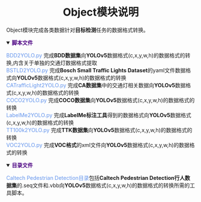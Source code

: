 # <div align="center">Object模块说明</div>

Object模块完成各类数据针对<b>目标检测</b>任务的数据格式转换。

<details open>
<summary><b><font color=Indigo>脚本文件</font></b></summary>

<font color=CornflowerBlue>BDD2YOLO.py</font> 完成<b>BDD数据集</b>向<b>YOLOv5</b>数据格式(c,x,y,w,h)的数据格式的转换,内含关于单独的交通灯数据格式提取  
<font color=CornflowerBlue>BSTLD2YOLO.py</font> 完成<b>Bosch Small Traffic Lights Dataset</b>的yaml文件数据格式向<b>YOLOv5</b>数据格式(c,x,y,w,h)的数据格式的转换  
<font color=CornflowerBlue>CATrafficLight2YOLO.py</font> 完成<b>CA数据集</b>中的交通灯相关数据向<b>YOLOv5</b>数据格式(c,x,y,w,h)的数据格式的转换  
<font color=CornflowerBlue>COCO2YOLO.py</font> 完成<b>COCO数据集</b>向<b>YOLOv5</b>数据格式(c,x,y,w,h)的数据格式的转换  
<font color=CornflowerBlue>LabelMe2YOLO.py</font> 完成<b>LabelMe标注工具</b>得到的数据格式向<b>YOLOv5</b>数据格式(c,x,y,w,h)的数据格式的转换  
<font color=CornflowerBlue>TT100k2YOLO.py</font> 完成<b>TTK数据集</b>向<b>YOLOv5</b>数据格式(c,x,y,w,h)的数据格式的转换  
<font color=CornflowerBlue>VOC2YOLO.py</font> 完成<b>VOC格式</b>的xml文件向<b>YOLOv5</b>数据格式(c,x,y,w,h)的数据格式的转换  

</details>

<p></p>

<details open>
<summary><b><font color=Indigo>目录文件</font></b></summary>

<font color=CornflowerBlue>Caltech Pedestrian Detection目录</font>包括<b>Caltech Pedestrian Detection行人数据集</b>的.seq文件和.vbb向<b>YOLOv5</b>数据格式(c,x,y,w,h)的数据格式的转换所需的工具脚本。
</details>